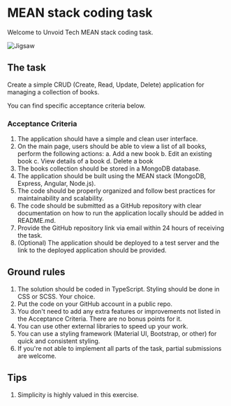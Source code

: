 # MEAN stack coding task
Welcome to Unvoid Tech MEAN stack coding task.

![Jigsaw](https://i.ibb.co/4FpK1zB/Screenshot-20230205-104711.png)

## The task
Create a simple CRUD (Create, Read, Update, Delete) application for managing a collection of books.

You can find specific acceptance criteria below.

### Acceptance Criteria
1. The application should have a simple and clean user interface.
2. On the main page, users should be able to view a list of all books, perform the following actions:
   a. Add a new book
   b. Edit an existing book
   c. View details of a book
   d. Delete a book
3. The books collection should be stored in a MongoDB database.
4. The application should be built using the MEAN stack (MongoDB, Express, Angular, Node.js).
5. The code should be properly organized and follow best practices for maintainability and scalability.
6. The code should be submitted as a GitHub repository with clear documentation on how to run the application locally should be added in README.md.
7. Provide the GitHub repository link via email within 24 hours of receiving the task.
8. (Optional) The application should be deployed to a test server and the link to the deployed application should be provided.

## Ground rules
1. The solution should be coded in TypeScript. Styling should be done in CSS or SCSS. Your choice.
2. Put the code on your GitHub account in a public repo.
3. You don't need to add any extra features or improvements not listed in the Acceptance Criteria. There are no bonus points for it.
4. You can use other external libraries to speed up your work.
5. You can use a styling framework (Material UI, Bootstrap, or other) for quick and consistent styling.
6. If you're not able to implement all parts of the task, partial submissions are welcome.

## Tips
1. Simplicity is highly valued in this exercise.
